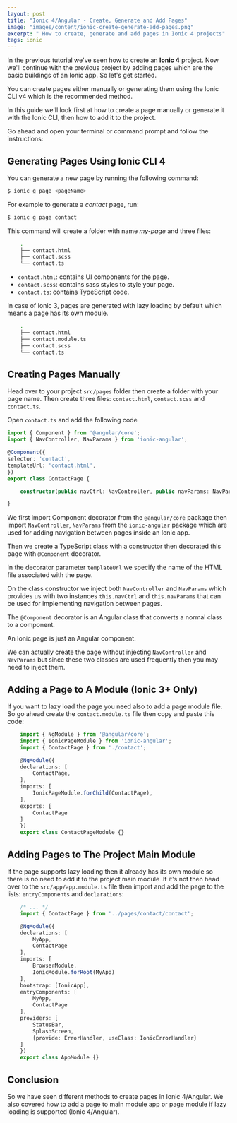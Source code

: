 ```yaml
---
layout: post
title: "Ionic 4/Angular - Create, Generate and Add Pages"
image: "images/content/ionic-create-generate-add-pages.png"
excerpt: " How to create, generate and add pages in Ionic 4 projects" 
tags: ionic 
---
```


In the previous tutorial we've seen how to create an **Ionic 4** project. Now we'll continue with 
the previous project by adding pages which are the basic buildings of an Ionic app. So let's get started.

You can create pages either manually or generating them using the Ionic CLI v4 which is the recommended method.

In this guide we'll look first at how to create a page manually or generate it with the Ionic CLI, then how to add it to the project.

Go ahead and open your terminal or command prompt and follow the instructions:

## Generating Pages Using Ionic CLI 4

You can generate a new page by running the following command:

```bash
$ ionic g page <pageName> 
```

For example to generate a *contact* page, run:

```bash
$ ionic g page contact 
```

This command will create a folder with name *my-page* and three files: 

```bash
    .
    ├── contact.html 
    ├── contact.scss
    └── contact.ts
```

- `contact.html`: contains UI components for the page.
- `contact.scss`: contains sass styles to style your page.
- `contact.ts`: contains TypeScript code.

In case of Ionic 3, pages are generated with lazy loading by default which means a page has its own module. 

```bash
    .
    ├── contact.html
    ├── contact.module.ts
    ├── contact.scss
    └── contact.ts
```

## Creating Pages Manually 

Head over to your project `src/pages` folder then create a folder with your page name. Then create three files: `contact.html`, `contact.scss` and `contact.ts`. 

Open `contact.ts` and add the following code 

```ts
import { Component } from '@angular/core';
import { NavController, NavParams } from 'ionic-angular';

@Component({
selector: 'contact',
templateUrl: 'contact.html',
})
export class ContactPage {

    constructor(public navCtrl: NavController, public navParams: NavParams) {}

}
```

We first import Component decorator from the `@angular/core` package then import `NavController`, `NavParams` from the `ionic-angular` package which are used for adding navigation between pages inside an Ionic app.

Then we create a TypeScript class with a constructor then decorated this page with `@Component` decorator. 

In the decorator parameter `templateUrl` we specify the name of the HTML file associated with the page.

On the class constructor we inject both `NavController` and `NavParams` which provides us with two instances `this.navCtrl` and `this.navParams` that can be used for implementing navigation between pages.


The `@Component` decorator is an Angular class that converts a normal class to a component.

An Ionic page is just an Angular component.

We can actually create the page without injecting `NavController` and `NavParams` but since these two classes are used frequently then you may need to inject them.

## Adding a Page to A Module (Ionic 3+ Only)

If you want to lazy load the page you need also to add a page module file. So go ahead create the `contact.module.ts` file then copy and paste this code: 

```ts
    import { NgModule } from '@angular/core';
    import { IonicPageModule } from 'ionic-angular';
    import { ContactPage } from './contact';

    @NgModule({
    declarations: [
        ContactPage,
    ],
    imports: [
        IonicPageModule.forChild(ContactPage),
    ],
    exports: [
        ContactPage
    ]
    })
    export class ContactPageModule {}
```

## Adding Pages to The Project Main Module  

If the page supports lazy loading then it already has its own module so there is no need to add it to 
the project main module .If it's not then head over to the `src/app/app.module.ts` file then import and add the page to the lists: `entryComponents` and `declarations`:  

```ts
    /* ... */
    import { ContactPage } from '../pages/contact/contact';

    @NgModule({
    declarations: [
        MyApp,
        ContactPage
    ],
    imports: [
        BrowserModule,
        IonicModule.forRoot(MyApp)
    ],
    bootstrap: [IonicApp],
    entryComponents: [
        MyApp,
        ContactPage
    ],
    providers: [
        StatusBar,
        SplashScreen,
        {provide: ErrorHandler, useClass: IonicErrorHandler}
    ]
    })
    export class AppModule {}
```

## Conclusion 

So we have seen different methods to create pages in Ionic 4/Angular. We also covered how to add a page 
to main module app or page module if lazy loading is supported (Ionic 4/Angular).


